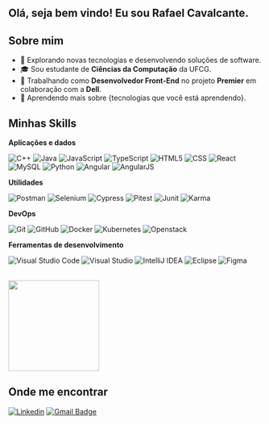 ## Olá, seja bem vindo! Eu sou **Rafael** **Cavalcante**.

## Sobre mim
- 🤔 Explorando novas tecnologias e desenvolvendo soluções de software.
- 🎓  Sou estudante de **Ciências da Computação** da UFCG.
- 💼 Trabalhando como **Desenvolvedor Front-End** no projeto **Premier** em colaboração com a **Dell**.
- 🌱 Aprendendo mais sobre {tecnologias que você está aprendendo}.

## Minhas Skills

**Aplicações e dados**

![C++](https://img.shields.io/badge/-C++-333333?style=flat&logo=C%2B%2B&logoColor=00599C)
![Java](https://img.shields.io/badge/-Java-333333?style=flat&logo=java&logoColor=007396)
![JavaScript](https://img.shields.io/badge/-JavaScript-333333?style=flat&logo=javascript)
![TypeScript](https://img.shields.io/badge/-TypeScript-333333?style=flat&logo=typescript)
![HTML5](https://img.shields.io/badge/-HTML5-333333?style=flat&logo=HTML5)
![CSS](https://img.shields.io/badge/-CSS-333333?style=flat&logo=CSS3&logoColor=1572B6)
![React](https://img.shields.io/badge/-React-333333?style=flat&logo=react)
![MySQL](https://img.shields.io/badge/-MySQL-333333?style=flat&logo=mysql)
![Python](https://img.shields.io/badge/-Python-333333?style=flat&logo=python)
![Angular](https://img.shields.io/badge/-Angular-333333?style=flat&logo=angular)
![AngularJS](https://img.shields.io/badge/-AngularJS-333333?style=flat&logo=angularjs)


**Utilidades**

![Postman](https://img.shields.io/badge/-Postman-333333?style=flat&logo=postman)
![Selenium](https://img.shields.io/badge/-Selenium-333333?style=flat&logo=selenium)
![Cypress](https://img.shields.io/badge/-Cypress-333333?style=flat&logo=cypress)
![Pitest](https://img.shields.io/badge/-Pitest-333333)
![Junit](https://img.shields.io/badge/-Junit-333333?style=flat&logo=junit)
![Karma](https://img.shields.io/badge/-Karma-333333)

**DevOps**

![Git](https://img.shields.io/badge/-Git-333333?style=flat&logo=git)
![GitHub](https://img.shields.io/badge/-GitHub-333333?style=flat&logo=github)
![Docker](https://img.shields.io/badge/-Docker-333333?style=flat&logo=docker)
![Kubernetes](https://img.shields.io/badge/-Kubernetes-333333?style=flat&logo=kubernetes)
![Openstack](https://img.shields.io/badge/-Openstack-333333?style=flat&logo=openstack)

**Ferramentas de desenvolvimento**

![Visual Studio Code](https://img.shields.io/badge/-Visual%20Studio%20Code-333333?style=flat&logo=visual-studio-code&logoColor=007ACC)
![Visual Studio](https://img.shields.io/badge/-Visual%20Studio-333333?style=flat&logo=visual-studio)
![IntelliJ IDEA](https://img.shields.io/badge/IntelliJ%20IDEA-333333)
![Eclipse](https://img.shields.io/badge/-Eclipse-333333?style=flat&logo=eclipse-ide&logoColor=2C2255)
![Figma](https://img.shields.io/badge/-Figma-333333?style=flat&logo=figma&logoColor=007ACC)

<br/>

<a href="https://github.com/Rafael81716" title="Perfil Rafael Cavalcante">
  <img height="180em" src="https://github-readme-stats.vercel.app/api?username=Rafael81716&theme=dracula&show_icons=true" />
</a>

## Onde me encontrar

[![Linkedin](https://img.shields.io/badge/-Rafael%20Cavalcante-blue?style=flat-square&logo=Linkedin&logoColor=white&link=https://www.linkedin.com/in/rafael-cavalcante-9b49a6230/)](https://www.linkedin.com/in/rafael-cavalcante-9b49a6230/)
[![Gmail Badge](https://img.shields.io/badge/-rafacavalcante081@gmail.com-006bed?style=flat-square&logo=Gmail&logoColor=white&link=mailto:rafacavalcante081@gmail.com)](mailto:rafacavalcante081@gmail.com)
